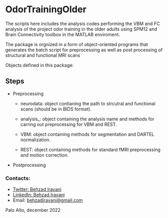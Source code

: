 
# OdorTrainingOlder
The scripts here includes the analysis codes performing the VBM and FC analysis of the project odor training in the older adults using SPM12 and Brain Connectivity toolbox in the MATLAB enviroment. 

The package is orgnized in a form of object-oriented programs that generates the batch script for preprocessing as well as post processing of structural and functional MRI scans

Objects defined in this package: 

## Steps
  - Preprocessing

      - neurodata: object contianing the path to strcutral and functional scans (should be in BIDS format). 

      - analysis_: object containing the analysis name and methods for carring out preprocessing for VBM and REST. 

      - VBM:        object containing methods for segmentation and DARTEL normalization.

      - REST:       object containing methods for standard fMRI preprocessing and motion correction. 

  - Postprocessing


### Contacts:
- [Twitter: Behzad Iravani](https://twitter.com/BehzadIravani)
- [LinkedIn: Behzad Iravani](https://www.linkedin.com/in/behzadiravani/)
- Email: behzadiravani@gmail.com

Palo Alto, december 2022
      
